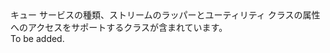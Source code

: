 <Namespace Name="Microsoft.WindowsAzure.Storage.Queue">
  <Docs>
    <summary>キュー サービスの種類、ストリームのラッパーとユーティリティ クラスの属性へのアクセスをサポートするクラスが含まれています。</summary> 
    <remarks>To be added.</remarks>
  </Docs>
</Namespace>
